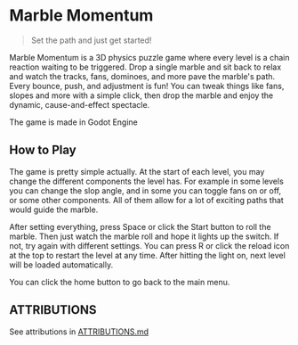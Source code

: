 # Marble Momentum

> ​Set the path and just get started!

Marble Momentum is a 3D physics puzzle game where every level is a chain reaction waiting to be triggered.
Drop a single marble and sit back to relax and watch the tracks, fans, dominoes, and more pave the marble's path.
Every bounce, push, and adjustment is fun! You can tweak things like fans, slopes and more with a simple click, then drop the marble and enjoy the dynamic, cause-and-effect spectacle.

The game is made in Godot Engine


## How to Play

The game is pretty simple actually. At the start of each level, you may change the different components the level has. For example in some levels you can change the slop angle,
and in some you can toggle fans on or off, or some other components. All of them allow for a lot of exciting paths that would guide the marble. 

After setting everything, press Space or click the Start button to roll the marble. Then just watch the marble roll and hope it lights up the switch. If not, try again with different settings.
You can press R or click the reload icon at the top to restart the level at any time. After hitting the light on, next level will be loaded automatically.

You can click the home button to go back to the main menu.

## ATTRIBUTIONS

See attributions in [ATTRIBUTIONS.md](ATTRIBUTIONS.md)
